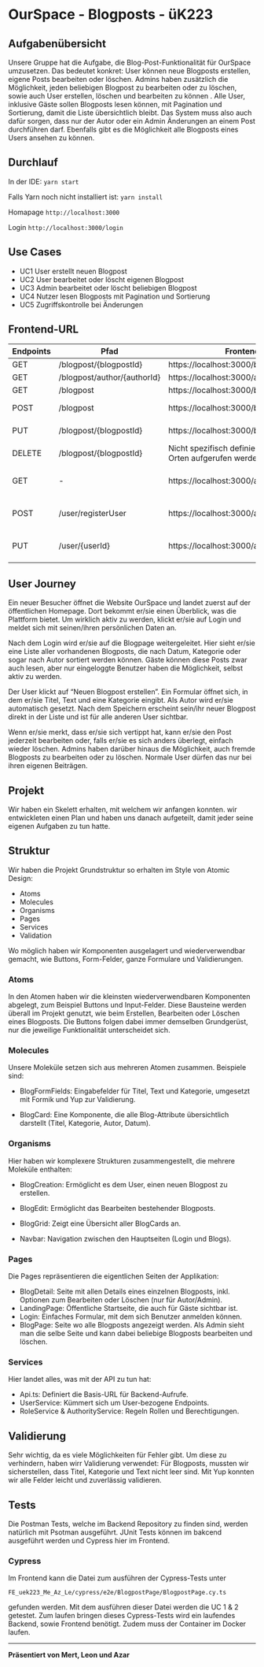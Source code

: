 # OurSpace - Blogposts - üK223


## Aufgabenübersicht

Unsere Gruppe hat die Aufgabe, die Blog-Post-Funktionalität für OurSpace umzusetzen.
Das bedeutet konkret:
User können neue Blogposts erstellen, eigene Posts bearbeiten oder löschen. 
Admins haben zusätzlich die Möglichkeit, jeden beliebigen Blogpost zu bearbeiten oder zu löschen, sowie auch User erstellen, löschen und bearbeiten zu können . 
Alle User, inklusive Gäste sollen Blogposts lesen können, mit Pagination und Sortierung, damit die Liste übersichtlich bleibt. 
Das System muss also auch dafür sorgen, dass nur der Autor oder ein Admin Änderungen an einem Post durchführen darf.
Ebenfalls gibt es die Möglichkeit alle Blogposts eines Users ansehen zu können.

## Durchlauf

In der IDE:
```yarn start```

Falls Yarn noch nicht installiert ist:
```yarn install```

Homapage 
```http://localhost:3000```

Login
```http://localhost:3000/login```


## Use Cases
* UC1 User erstellt neuen Blogpost 
* UC2 User bearbeitet oder löscht eigenen Blogpost
* UC3 Admin bearbeitet oder löscht beliebigen Blogpost
* UC4 Nutzer lesen Blogposts mit Pagination und Sortierung
* UC5 Zugriffskontrolle bei Änderungen


## Frontend-URL
Endpoints | Pfad                          | Frontend Endpoint                                                      | Use Case
-------- | ------------------------------ | --------                                                               | ------------
GET      | /blogpost/{blogpostId}         | https://localhost:3000/blogposts/{{blogpostId}}                        | UC 4
GET      | /blogpost/author/{authorId}    | https://localhost:3000/author/{{authorId}}                             | UC 4
GET      | /blogpost                      | https://localhost:3000/blogposts                                       | UC 4
POST     | /blogpost                      | https://localhost:3000/blogpost/create                                 | UC 1 / UC 5 / UC 3
PUT      | /blogpost/{blogpostId}         | https://localhost:3000/blogpost/edit                                   | UC 2 / UC 5 / UC 3
DELETE   | /blogpost/{blogpostId}         | Nicht spezifisch definiert, kann von mehreren Orten aufgerufen werden  | UC 2 / UC 5 / UC 3
GET      | -                              | https://localhost:3000/adminoverview                                   | Allgemeine Anforderung Admin Page
POST     | /user/registerUser             | https://localhost:3000/adminoverview/createuser                        | Allgemeine Anforderung Admin Page
PUT      | /user/{userId}                 | https://localhost:3000/adminoverview/edituser                          | Allgemeine Anforderung Admin Page


## User Journey

Ein neuer Besucher öffnet die Website OurSpace und landet zuerst auf der öffentlichen Homepage. Dort bekommt er/sie einen Überblick, was die Plattform bietet. Um wirklich aktiv zu werden, klickt er/sie auf Login und meldet sich mit seinen/ihren persönlichen Daten an.

Nach dem Login wird er/sie auf die Blogpage weitergeleitet. Hier sieht er/sie eine Liste aller vorhandenen Blogposts, die nach Datum, Kategorie oder sogar nach Autor sortiert werden können. Gäste können diese Posts zwar auch lesen, aber nur eingeloggte Benutzer haben die Möglichkeit, selbst aktiv zu werden.

Der User klickt auf “Neuen Blogpost erstellen”. Ein Formular öffnet sich, in dem er/sie Titel, Text und eine Kategorie eingibt. Als Autor wird er/sie automatisch gesetzt. Nach dem Speichern erscheint sein/ihr neuer Blogpost direkt in der Liste und ist für alle anderen User sichtbar.

Wenn er/sie merkt, dass er/sie sich vertippt hat, kann er/sie den Post jederzeit bearbeiten oder, falls er/sie es sich anders überlegt, einfach wieder löschen. Admins haben darüber hinaus die Möglichkeit, auch fremde Blogposts zu bearbeiten oder zu löschen. Normale User dürfen das nur bei ihren eigenen Beiträgen.

## Projekt 
Wir haben ein Skelett erhalten, mit welchem wir anfangen konnten. wir entwickleten einen Plan und haben uns danach aufgeteilt, damit jeder seine eigenen Aufgaben zu tun hatte.

## Struktur

Wir haben die Projekt Grundstruktur so erhalten im Style von Atomic Design:

* Atoms
* Molecules
* Organisms
* Pages
* Services
* Validation

Wo möglich haben wir Komponenten ausgelagert und wiederverwendbar gemacht, wie Buttons, Form-Felder, ganze Formulare und Validierungen.

### Atoms

In den Atomen haben wir die kleinsten wiederverwendbaren Komponenten abgelegt, zum Beispiel Buttons und Input-Felder. Diese Bausteine werden überall im Projekt genutzt, wie beim Erstellen, Bearbeiten oder Löschen eines Blogposts.
Die Buttons folgen dabei immer demselben Grundgerüst, nur die jeweilige Funktionalität unterscheidet sich.

### Molecules

Unsere Moleküle setzen sich aus mehreren Atomen zusammen. Beispiele sind:

* BlogFormFields: Eingabefelder für Titel, Text und Kategorie, umgesetzt mit Formik und Yup zur Validierung.

* BlogCard: Eine Komponente, die alle Blog-Attribute übersichtlich darstellt (Titel, Kategorie, Autor, Datum).

### Organisms

Hier haben wir komplexere Strukturen zusammengestellt, die mehrere Moleküle enthalten:

* BlogCreation: Ermöglicht es dem User, einen neuen Blogpost zu erstellen.

* BlogEdit: Ermöglicht das Bearbeiten bestehender Blogposts.

* BlogGrid: Zeigt eine Übersicht aller BlogCards an.

* Navbar: Navigation zwischen den Hauptseiten (Login und Blogs).

### Pages

Die Pages repräsentieren die eigentlichen Seiten der Applikation:

* BlogDetail: Seite mit allen Details eines einzelnen Blogposts, inkl. Optionen zum Bearbeiten oder Löschen (nur für Autor/Admin).
* LandingPage: Öffentliche Startseite, die auch für Gäste sichtbar ist.
* Login: Einfaches Formular, mit dem sich Benutzer anmelden können.
* BlogPage: Seite wo alle Blogposts angezeigt werden. Als Admin sieht man die selbe Seite und kann dabei beliebige Blogposts bearbeiten und löschen.

### Services

Hier landet alles, was mit der API zu tun hat:

* Api.ts: Definiert die Basis-URL für Backend-Aufrufe.
* UserService: Kümmert sich um User-bezogene Endpoints.
* RoleService & AuthorityService: Regeln Rollen und Berechtigungen.

## Validierung

Sehr wichtig, da es viele Möglichkeiten für Fehler gibt. Um diese zu verhindern, haben wirr Validierung verwendet:
Für Blogposts, mussten wir sicherstellen, dass Titel, Kategorie und Text nicht leer sind.
Mit Yup konnten wir alle Felder leicht und zuverlässig validieren.

## Tests
Die Postman Tests, welche im Backend Repository zu finden sind, werden natürlich mit Psotman ausgeführt.
JUnit Tests können im bakcend ausgeführt werden und Cypress hier im Frontend.

### Cypress
Im Frontend kann die Datei zum ausführen der Cypress-Tests unter 

```FE_uek223_Me_Az_Le/cypress/e2e/BlogpostPage/BlogpostPage.cy.ts```

gefunden werden. Mit dem ausführen dieser Datei werden die UC 1 & 2 getestet. Zum laufen bringen dieses Cypress-Tests wird ein laufendes Backend, sowie Frontend benötigt. Zudem muss der Container im Docker laufen.

---

**Präsentiert von Mert, Leon und Azar**

